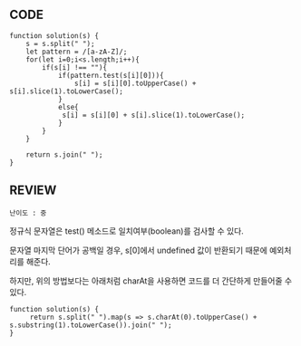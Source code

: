 ## CODE

```
function solution(s) {
    s = s.split(" ");
    let pattern = /[a-zA-Z]/;
    for(let i=0;i<s.length;i++){
        if(s[i] !== ""){
            if(pattern.test(s[i][0])){
                s[i] = s[i][0].toUpperCase() + s[i].slice(1).toLowerCase();
            }
            else{
             s[i] = s[i][0] + s[i].slice(1).toLowerCase();
            }
        }
    }
    
    return s.join(" ");
}
```

## REVIEW

`난이도 : 중`

정규식 문자열은 test() 메소드로 일치여부(boolean)를 검사할 수 있다.

문자열 마지막 단어가 공백일 경우, s[0]에서 undefined 값이 반환되기 때문에 예외처리를 해준다.

하지만, 위의 방법보다는 아래처럼 charAt을 사용하면 코드를 더 간단하게 만들어줄 수 있다.

```
function solution(s) {
     return s.split(" ").map(s => s.charAt(0).toUpperCase() + s.substring(1).toLowerCase()).join(" ");
}
```
